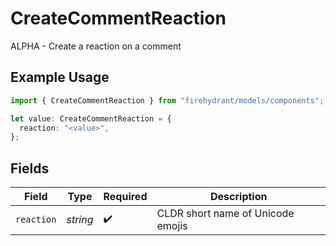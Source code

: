 # CreateCommentReaction

ALPHA - Create a reaction on a comment

## Example Usage

```typescript
import { CreateCommentReaction } from "firehydrant/models/components";

let value: CreateCommentReaction = {
  reaction: "<value>",
};
```

## Fields

| Field                             | Type                              | Required                          | Description                       |
| --------------------------------- | --------------------------------- | --------------------------------- | --------------------------------- |
| `reaction`                        | *string*                          | :heavy_check_mark:                | CLDR short name of Unicode emojis |